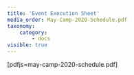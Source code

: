 ```yaml
---
title: 'Event Execution Sheet'
media_order: May-Camp-2020-Schedule.pdf
taxonomy:
    category:
        - docs
visible: true
---
```


[pdfjs=may-camp-2020-schedule.pdf]

